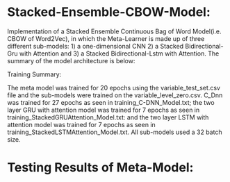 # Stacked-Ensemble-CBOW-Model:
Implementation of a Stacked Ensemble Continuous Bag of Word Model(i.e. CBOW of Word2Vec), in which the Meta-Learner is made up of three different sub-models: 1) a one-dimensional CNN  2) a Stacked Bidirectional-Gru with Attention and 3) a Stacked Bidirectional-Lstm with Attention. The summary of the model architecture is below: 

Training Summary:


The meta model was trained for 20 epochs using the variable_test_set.csv file and the sub-models were trained on the variable_level_zero.csv. C_Dnn was trained for 27 epochs as seen in training_C-DNN_Model.txt; the two layer GRU with attention model was trained for 7 epochs as seen in training_StackedGRUAttention_Model.txt: and the two layer LSTM with attention model was trained for 7 epochs as seen in training_StackedLSTMAttention_Model.txt. All sub-models used a 32 batch size.

# Testing Results of Meta-Model:


